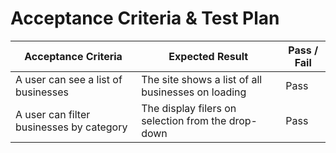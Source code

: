 # Acceptance Criteria & Test Plan

Acceptance Criteria | Expected Result | Pass / Fail
------------------- | --------------- | -----------
A user can see a list of businesses | The site shows a list of all businesses on loading | Pass
A user can filter businesses by category | The display filers on selection from the drop-down | Pass

